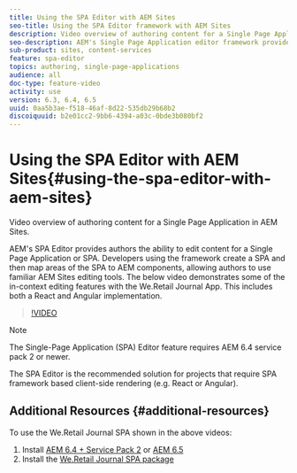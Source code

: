 ```yaml
---
title: Using the SPA Editor with AEM Sites
seo-title: Using the SPA Editor framework with AEM Sites
description: Video overview of authoring content for a Single Page Application in AEM Sites.
seo-description: AEM's Single Page Application editor framework provides authors the ability to edit content for a Single Page Application or SPA. Developers using the framework create a SPA and then map areas of the SPA to AEM components, allowing authors to use familiar AEM Sites editing tools. The below videos shows authoring content for a SPA built using the React JS framework in AEM.
sub-product: sites, content-services
feature: spa-editor
topics: authoring, single-page-applications
audience: all
doc-type: feature-video
activity: use
version: 6.3, 6.4, 6.5
uuid: 0aa5b3ae-f518-46af-8d22-535db29b68b2
discoiquuid: b2e01cc2-9bb6-4394-a03c-0bde3b080bf2
---
```


# Using the SPA Editor with AEM Sites{#using-the-spa-editor-with-aem-sites}

Video overview of authoring content for a Single Page Application in AEM Sites.

AEM's SPA Editor provides authors the ability to edit content for a Single Page Application or SPA. Developers using the framework create a SPA and then map areas of the SPA to AEM components, allowing authors to use familiar AEM Sites editing tools. The below video demonstrates some of the in-context editing features with the We.Retail Journal App. This includes both a React and Angular implementation.

>[!VIDEO](https://video.tv.adobe.com/v/22229?quality=9)

>[!NOTE]
>
> The Single-Page Application (SPA) Editor feature requires AEM 6.4 service pack 2 or newer.
>
> The SPA Editor is the recommended solution for projects that require SPA framework based client-side rendering (e.g. React or Angular).

## Additional Resources {#additional-resources}

To use the We.Retail Journal SPA shown in the above videos:

1. Install [AEM 6.4 + Service Pack 2](https://helpx.adobe.com/experience-manager/6-4/release-notes/sp-release-notes.html) or [AEM 6.5](https://helpx.adobe.com/experience-manager/6-5/release-notes.html)
2. Install the [We.Retail Journal SPA package](https://github.com/adobe/aem-sample-we-retail-journal/releases)
